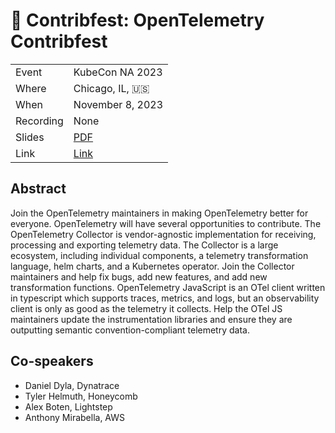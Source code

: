 # 🚨 Contribfest: OpenTelemetry Contribfest

|           |                                |
| --------- | ------------------------------ |
| Event     | KubeCon NA 2023                |
| Where     | Chicago, IL, 🇺🇸                |
| When      | November 8, 2023               |
| Recording | None                           |
| Slides    | [PDF](slides.pdf)              |
| Link      | [Link](https://sched.co/1R2rQ) |

## Abstract

Join the OpenTelemetry maintainers in making OpenTelemetry better for everyone. OpenTelemetry will have several opportunities to contribute. The OpenTelemetry Collector is vendor-agnostic implementation for receiving, processing and exporting telemetry data. The Collector is a large ecosystem, including individual components, a telemetry transformation language, helm charts, and a Kubernetes operator. Join the Collector maintainers and help fix bugs, add new features, and add new transformation functions. OpenTelemetry JavaScript is an OTel client written in typescript which supports traces, metrics, and logs, but an observability client is only as good as the telemetry it collects. Help the OTel JS maintainers update the instrumentation libraries and ensure they are outputting semantic convention-compliant telemetry data.


## Co-speakers 
* Daniel Dyla, Dynatrace
* Tyler Helmuth, Honeycomb
* Alex Boten, Lightstep
* Anthony Mirabella, AWS

